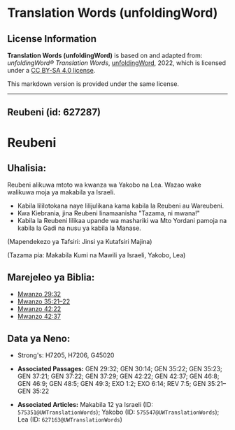 # Translation Words (unfoldingWord)

## License Information

**Translation Words (unfoldingWord)** is based on and adapted from: _unfoldingWord® Translation Words_, [unfoldingWord](https://unfoldingword.org/utw), 2022, which is licensed under a [CC BY-SA 4.0 license](https://creativecommons.org/licenses/by-sa/4.0/legalcode.en).

This markdown version is provided under the same license.



--------------------------------

## Reubeni (id: 627287)

Reubeni
=======

Uhalisia:
---------

Reubeni alikuwa mtoto wa kwanza wa Yakobo na Lea. Wazao wake walikuwa moja ya makabila ya Israeli.

* Kabila lililotokana naye lilijulikana kama kabila la Reubeni au Wareubeni.
* Kwa Kiebrania, jina Reubeni linamaanisha "Tazama, ni mwana!"
* Kabila la Reubeni lilikaa upande wa mashariki wa Mto Yordani pamoja na kabila la Gadi na nusu ya kabila la Manase.

(Mapendekezo ya Tafsiri: Jinsi ya Kutafsiri Majina)

(Tazama pia: Makabila Kumi na Mawili ya Israeli, Yakobo, Lea)

Marejeleo ya Biblia:
--------------------

* [Mwanzo 29:32](https://ref.ly/Gen29:32)
* [Mwanzo 35:21–22](https://ref.ly/Gen35:21-Gen35:22)
* [Mwanzo 42:22](https://ref.ly/Gen42:22)
* [Mwanzo 42:37](https://ref.ly/Gen42:37)

Data ya Neno:
-------------

* Strong's: H7205, H7206, G45020

* **Associated Passages:** GEN 29:32; GEN 30:14; GEN 35:22; GEN 35:23; GEN 37:21; GEN 37:22; GEN 37:29; GEN 42:22; GEN 42:37; GEN 46:8; GEN 46:9; GEN 48:5; GEN 49:3; EXO 1:2; EXO 6:14; REV 7:5; GEN 35:21–GEN 35:22
* **Associated Articles:** Makabila 12 ya Israeli (ID: `575351@UWTranslationWords`); Yakobo (ID: `575547@UWTranslationWords`); Lea (ID: `627163@UWTranslationWords`)

